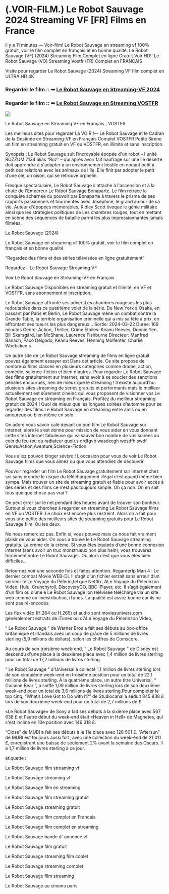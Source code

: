 # (.VOIR-FILM.) Le Robot Sauvage 2024 Streaming VF [FR] Films en France

il y a 11 minutes — Voir-film! Le Robot Sauvage en streaming vf 100% gratuit, voir le film complet en français et en bonne qualité. Le Robot Sauvage (VF) (2024) Streaming Film Complet en ligne Gratuit.Voir HD!! Le Robot Sauvage (VO) Streaming Vostfr (FR) Complet en FRANCAIS

Visite pour regarder Le Robot Sauvage (2024) Streaming VF film complet en ULTRA HD 4K

### Regarder le film :: ➥ [Le Robot Sauvage en Streaming-VF 2024](https://t.co/HYNVOavdiy)

### Regarder le film :: ➥ [Le Robot Sauvage en Streaming VOSTFR](https://t.co/HYNVOavdiy)

<p dir="auto"><a href="https://t.co/HYNVOavdiy" title="PLAY NOW" rel="nofollow"><img src="https://i.imgur.com/jhNGoEt.gif" style="max-width: 100%;"></a></p>

Le Robot Sauvage en Streaming VF en Français , VOSTFR

Les meilleurs sites pour regarder La VOIR!!— Le Robot Sauvage et le Cadran de la Destinée en Streaming-VF en Français Complet VOSTFR Petite Sirène un film en streaming gratuit en VF ou VOSTFR, en illimité et sans inscription.

Synopsis : Le Robot Sauvage suit l’incroyable épopée d'un robot – l'unité ROZZUM 7134 alias “Roz” – qui après avoir fait naufrage sur une île déserte doit apprendre à s'adapter à un environnement hostile en nouant petit à petit des relations avec les animaux de l'île. Elle finit par adopter le petit d’une oie, un oison, qui se retrouve orphelin.

Fresque spectaculaire, Le Robot Sauvage s'attache à l'ascension et à la chute de l'Empereur Le Robot Sauvage Bonaparte. Le film retrace la conquête acharnée du pouvoir par Bonaparte à travers le prisme de ses rapports passionnels et tourmentés avec Joséphine, le grand amour de sa vie. Auteur d'épopées mémorables, Ridley Scott évoque le génie militaire ainsi que les stratégies politiques de Les chambres rouges, tout en mettant en scène des séquences de bataille parmi les plus impressionnantes jamais filmées.

Le Robot Sauvage (2024)

Le Robot Sauvage en streaming vf 100% gratuit, voir le film complet en français et en bonne qualité.

“Regardez des films et des séries télévisées en ligne gratuitement”

Regardez – Le Robot Sauvage Streaming VF

Voir Le Robot Sauvage en Streaming-VF en Français

Le Robot Sauvage Disponibles en streaming gratuit et illimité, en VF et VOSTFR, sans abonnement ni inscription.

Le Robot Sauvage affronte ses adversLes chambres rougeses les plus redoutables dans ce quatrième volet de la série. De New York à Osaka, en passant par Paris et Berlin, Le Robot Sauvage mène un combat contre la Grande Table, la terrible organisation criminelle qui a mis sa tête à prix, en affrontant ses tueurs les plus dangereux... Sortie: 2024-03-22 Durée: 169 minutes Genre: Action, Thriller, Crime Etoiles: Keanu Reeves, Donnie Yen, Bill Skarsgård, Ian McShane, Laurence Fishburne Directeur: Manfred Banach, Paco Delgado, Keanu Reeves, Henning Molfenter, Charlie Woebcken.s

Un autre site de Le Robot Sauvage streaming de films en ligne gratuit pouvez également essayer est Dans cet article. Ce site propose de nombreux films classés en plusieurs catégories comme drame, action, comédie, science-fiction et bien d'autres. Pour regarder Le Robot Sauvage des films gratuitement sur Internet, sans avoir à se soucier des sanctions pénales encourues, rien de mieux que le streaming ! Il existe aujourd’hui plusieurs sites streaming de séries gratuits et performants mais le meilleur actuellement est sûrement cineinc qui vous proposent de visionner vos Le Robot Sauvage en streaming en Français. Profitez du meilleur streaming gratuit de 2024 ! Quoi de mieux que les longues soirées d’automne pour se regarder des films Le Robot Sauvage en streaming entre amis ou en amoureux ou bien même en solo.

On adore vous savoir calé devant un bon film Le Robot Sauvage sur internet, alors le s’est donné pour mission de vous aider en vous donnant cette sites internet fabuleuse qui va sauver bon nombre de vos soirées au coin du feu (ou du radiateur quoi).s drdfgvb wasdxcgh wesdfh swdf Genre:Action,Aventure,Science-Fiction

Vous allez pouvoir binger sévère ! L’occasion pour vous de voir Le Robot Sauvage films que vous aimez ou que vous attendiez de découvrir.

Pouvoir regarder un film Le Robot Sauvage gratuitement sur internet chez soi sans prendre le risque du téléchargement illégal c’est quand même bien sympa. Mais trouver un site de streaming gratuit et fiable pour avoir accès à des séries et des films ce n’est pas toujours simple. Oh ça non. On en sait tous quelque chose pas vrai ?

On peut errer sur le net pendant des heures avant de trouver son bonheur. Surtout si vous cherchez à regarder en streaming Le Robot Sauvage films en VF ou VOSTFR. Le choix est encore plus restreint. Alors on a fait pour vous une petite des meilleurs sites de streaming gratuits pour Le Robot Sauvage film. Ou les deux.

Ne nous remerciez pas. Enfin si, vous pouvez mais ça nous fait vraiment plaisir de vous aider. On vous a trouvé le Le Robot Sauvage streaming gratuits. La crème de la crème. Si vous êtes équipés d’une bonne connexion internet (sans avoir un truc monstrueux non plus hein), vous trouverez forcément votre Le Robot Sauvage . Ou alors c’est que vous êtes bien difficiles…

Retournez voir une seconde fois et faites attention. RegarderIp Man 4 : Le dernier combat Movie WEB-DL Il s’agit d’un fichier extrait sans erreur d’un serveur telLe Voyage du Pèlerin,tel que Netflix, ALe Voyage du Pèlerinzon Video, Hulu, Crunchyroll, DiscoveryGO, BBC iPlayer, etc. Il s’agit également d’un film ou d’une é Le Robot Sauvage ion télévisée téléchargé via un site web comme on lineistribution, iTunes. La qualité est assez bonne car ils ne sont pas ré-encodés.

Les flux vidéo (H.264 ou H.265) et audio sont moviesunivers.com généralement extraits de iTunes ou d’ALe Voyage du Pèlerinzon Video,

“ Le Robot Sauvage ” de Warner Bros a fait ses débuts au box-office britannique et irlandais avec un coup de grâce de 5 millions de livres sterling (5,9 millions de dollars), selon les chiffres de Comscore.

Au cours de son troisième week-end, “ Le Robot Sauvage ” de Disney est descendu d'une place à la deuxième place avec 1,4 million de livres sterling pour un total de 17,2 millions de livres sterling.

“ Le Robot Sauvage ” d'Universal a collecté 1,1 million de livres sterling lors de son cinquième week-end en troisième position pour un total de 22,1 millions de livres sterling. À la quatrième place, un autre titre Universal, “ Cocaine Bear ”, a sniffé 1,09 million de livres sterling lors de son deuxième week-end pour un total de 3,6 millions de livres sterling.Pour compléter le top cinq, “What’s Love Got to Do with It?” de Studiocanal a séduit 845 838 £ lors de son deuxième week-end pour un total de 2,7 millions de £.

«Le Robot Sauvage» de Sony a fait ses débuts à la sixième place avec 567 638 £ et l'autre début du week-end était «Heaven in Hell» de Magnetes, qui s'est incliné en 10e position avec 146 318 £.

“Close” de MUBI a fait ses débuts à la 11e place avec 128 501 £. “Aftersun” de MUBI est toujours aussi fort, avec une collection du week-end de 21 011 £, enregistrant une baisse de seulement 2% avant la semaine des Oscars. Il a 1,7 million de livres sterling à ce jour.

étiquette :

Le Robot Sauvage film streaming vf

Le Robot Sauvage streaming vf

Le Robot Sauvage film en streaming

Le Robot Sauvage film streaming gratuit

Le Robot Sauvage streaming gratuit

Le Robot Sauvage film complet en Francais

Le Robot Sauvage film complet en streaming

Le Robot Sauvage bande d` annonce vf

Le Robot Sauvage film gratuit

Le Robot Sauvage streaming film coplet

Le Robot Sauvage streaming complet

Le Robot Sauvage film streaming

Le Robot Sauvage au cinema paris
